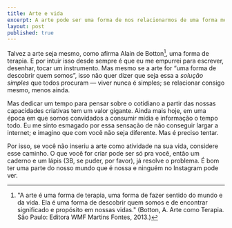 ```yaml
---
title: Arte e vida
excerpt: A arte pode ser uma forma de nos relacionarmos de uma forma melhor cada um consigo mesmo.
layout: post
published: true
---
```


Talvez a arte seja mesmo, como afirma Alain de Botton[^1], uma forma de terapia. E por intuir isso desde sempre é que eu me empurrei para escrever, desenhar, tocar um instrumento. Mas mesmo se a arte for “uma forma de descobrir quem somos”, isso não quer dizer que seja essa a *solução simples* que todos procuram — viver nunca é simples; se relacionar consigo mesmo, menos ainda.

Mas dedicar um tempo para pensar sobre o cotidiano a partir das nossas capacidades criativas tem um valor gigante. Ainda mais hoje, em uma época em que somos convidados a consumir mídia e informação o tempo todo. Eu me sinto esmagado por essa sensação de não conseguir largar a internet; e imagino que com você não seja diferente. Mas é preciso tentar.

Por isso, se você não inseriu a arte como atividade na sua vida, considere esse caminho. O que você for criar pode ser só pra você, então um caderno e um lápis (3B, se puder, por favor), já resolve o problema. É bom ter uma parte do nosso mundo que é nossa e ninguém no Instagram pode ver.

[^1]: "A arte é uma forma de terapia, uma forma de fazer sentido do mundo e da vida. Ela é uma forma de descobrir quem somos e de encontrar significado e propósito em nossas vidas." (Botton, A. Arte como Terapia. São Paulo: Editora WMF Martins Fontes, 2013.)

